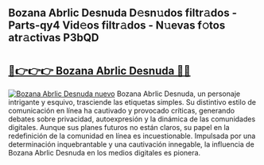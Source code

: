 ## Bozana Abrlic Desnuda D𝚎sn𝚞dos filtr𝚊dos - Parts-qy4 Vid𝚎os filtr𝚊dos - N𝚞evas f𝚘tos atr𝚊ctivas P3bQD

# <h2><a href="http://mb3o2i3.tromn.icu/?c=Bozana+Abrlic+Desnuda">🔗👉👉👉 Bozana Abrlic Desnuda 🔗🔗</a></h2>

[![Bozana Abrlic Desnuda nuevo](https://i.imgur.com/pEAQMta.gif)](http://mb3o2i3.tromn.icu/?c=Bozana+Abrlic+Desnuda)
Bozana Abrlic Desnuda, un personaje intrigante y esquivo, trasciende las etiquetas simples. Su distintivo estilo de comunicación en línea ha cautivado y provocado críticas, generando debates sobre privacidad, autoexpresión y la dinámica de las comunidades digitales. Aunque sus planes futuros no están claros, su papel en la redefinición de la comunidad en línea es incuestionable. Impulsada por una determinación inquebrantable y una cautivación innegable, la influencia de Bozana Abrlic Desnuda en los medios digitales es pionera.
